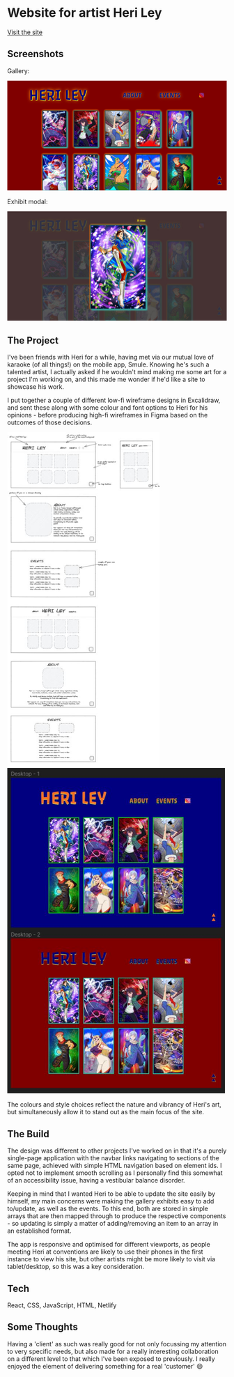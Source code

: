 # Website for artist Heri Ley

[Visit the site](https://heri-ley.netlify.app/)

## Screenshots

Gallery:

<img src="./readme_images/gallery.JPG" alt="gallery screenshot" width="750px" />

Exhibit modal:

<img src="./readme_images/exhibit.JPG" alt="exhibit modal screenshot" width="750px" />

## The Project

I've been friends with Heri for a while, having met via our mutual love of karaoke (of all things!) on the mobile app, Smule. Knowing he's such a talented artist, I actually asked if he wouldn't mind making me some art for a project I'm working on, and this made me wonder if he'd like a site to showcase his work.

I put together a couple of different low-fi wireframe designs in Excalidraw, and sent these along with some colour and font options to Heri for his opinions - before producing high-fi wireframes in Figma based on the outcomes of those decisions.

<img src="./readme_images/excalidraw.JPG" alt="low-fidelity wireframes" width="350px" /> <img src="./readme_images/figma.JPG" alt="high-fidelity wireframes" width="500px" />

The colours and style choices reflect the nature and vibrancy of Heri's art, but simultaneously allow it to stand out as the main focus of the site.

## The Build

The design was different to other projects I've worked on in that it's a purely single-page application with the navbar links navigating to sections of the same page, achieved with simple HTML navigation based on element ids.  I opted not to implement smooth scrolling as I personally find this somewhat of an accessibility issue, having a vestibular balance disorder.

Keeping in mind that I wanted Heri to be able to update the site easily by himself, my main concerns were making the gallery exhibits easy to add to/update, as well as the events. To this end, both are stored in simple arrays that are then mapped through to produce the respective components - so updating is simply a matter of adding/removing an item to an array in an established format.

The app is responsive and optimised for different viewports, as people meeting Heri at conventions are likely to use their phones in the first instance to view his site, but other artists might be more likely to visit via tablet/desktop, so this was a key consideration.

## Tech

React, CSS, JavaScript, HTML, Netlify

## Some Thoughts

Having a 'client' as such was really good for not only focussing my attention to very specific needs, but also made for a really interesting collaboration on a different level to that which I've been exposed to previously. I really enjoyed the element of delivering something for a real 'customer' :smile:
